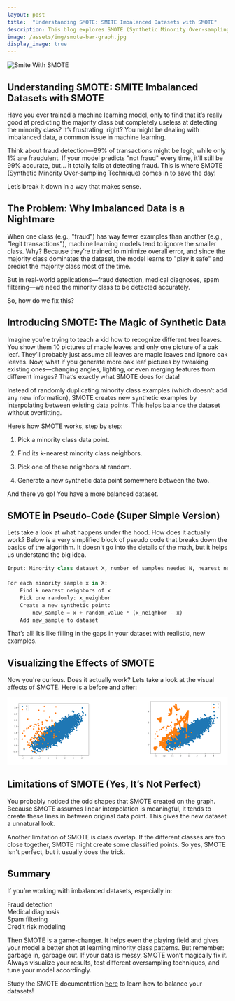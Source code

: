 ```yaml
---
layout: post
title:  "Understanding SMOTE: SMITE Imbalanced Datasets with SMOTE"
description: This blog explores SMOTE (Synthetic Minority Over-sampling Technique)—a powerful method for generating synthetic samples to balance datasets, improving model performance and fairness.
image: /assets/img/smote-bar-graph.jpg
display_image: true
---
```


![Smite With SMOTE]({{site.url}}/{{site.baseurl}}/assets/images/smote-bar-graph.jpg)

## Understanding SMOTE: SMITE Imbalanced Datasets with SMOTE

Have you ever trained a machine learning model, only to find that it’s really good at predicting the majority class but completely useless at detecting the minority class? It’s frustrating, right? You might be dealing with imbalanced data, a common issue in machine learning.

Think about fraud detection—99% of transactions might be legit, while only 1% are fraudulent. If your model predicts "not fraud" every time, it'll still be 99% accurate, but… it totally fails at detecting fraud. This is where SMOTE (Synthetic Minority Over-sampling Technique) comes in to save the day!

Let’s break it down in a way that makes sense.

## **The Problem: Why Imbalanced Data is a Nightmare**

When one class (e.g., "fraud") has way fewer examples than another (e.g., "legit transactions"), machine learning models tend to ignore the smaller class. Why? Because they’re trained to minimize overall error, and since the majority class dominates the dataset, the model learns to "play it safe" and predict the majority class most of the time.

But in real-world applications—fraud detection, medical diagnoses, spam filtering—we need the minority class to be detected accurately.

So, how do we fix this?

## **Introducing SMOTE: The Magic of Synthetic Data**

Imagine you’re trying to teach a kid how to recognize different tree leaves. You show them 10 pictures of maple leaves and only one picture of a oak leaf. They’ll probably just assume all leaves are maple leaves and ignore oak leaves. Now, what if you generate more oak leaf pictures by tweaking existing ones—changing angles, lighting, or even merging features from different images? That’s exactly what SMOTE does for data!

Instead of randomly duplicating minority class examples (which doesn’t add any new information), SMOTE creates new synthetic examples by interpolating between existing data points. This helps balance the dataset without overfitting.

Here’s how SMOTE works, step by step:

1.  Pick a minority class data point.

2.  Find its k-nearest minority class neighbors.

3.  Pick one of these neighbors at random.

4.  Generate a new synthetic data point somewhere between the two.

And there ya go! You have a more balanced dataset.

## **SMOTE in Pseudo-Code (Super Simple Version)**

Lets take a look at what happens under the hood. How does it actually work? Below is a very simplified block of pseudo code that breaks down the basics of the algorithm. It doesn't go into the details of the math, but it helps us understand the big idea.

``` python
Input: Minority class dataset X, number of samples needed N, nearest neighbors k

For each minority sample x in X:
    Find k nearest neighbors of x
    Pick one randomly: x_neighbor
    Create a new synthetic point:
        new_sample = x + random_value * (x_neighbor - x)
    Add new_sample to dataset
```

That’s all! It’s like filling in the gaps in your dataset with realistic, new examples.

## **Visualizing the Effects of SMOTE**

Now you're curious. Does it actually work? Lets take a look at the visual affects of SMOTE. Here is a before and after:

![SMOTE Before & After](../assets/img/smote-visual2.png)

## **Limitations of SMOTE (Yes, It’s Not Perfect)**

You probably noticed the odd shapes that SMOTE created on the graph. Because SMOTE assumes linear interpolation is meaningful, it tends to create these lines in between original data point. This gives the new dataset a unnatural look.

Another limitation of SMOTE is class overlap. If the different classes are too close together, SMOTE might create some classified points. So yes, SMOTE isn't perfect, but it usually does the trick.

## **Summary**

If you’re working with imbalanced datasets, especially in:

Fraud detection\
Medical diagnosis\
Spam filtering\
Credit risk modeling

Then SMOTE is a game-changer. It helps even the playing field and gives your model a better shot at learning minority class patterns. But remember: garbage in, garbage out. If your data is messy, SMOTE won’t magically fix it. Always visualize your results, test different oversampling techniques, and tune your model accordingly.

Study the SMOTE documentation [here](https://imbalanced-learn.org/dev/references/generated/imblearn.over_sampling.SMOTE.html) to learn how to balance your datasets!
